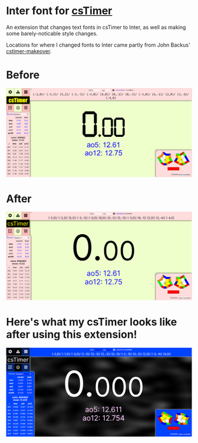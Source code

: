 # Inter font for [csTimer](https://cstimer.net)

An extension that changes text fonts in csTimer to Inter, as well as making some barely-noticable style changes.

Locations for where I changed fonts to Inter came partly from John Backus' [cstimer-makeover](https://github.com/backus/cstimer-makeover). 

# Before

![icon](./source/images/before.png)

# After

![icon](./source/images/after.png)

# Here's what my csTimer looks like after using this extension!

![icon](./source/images/my_csTimer.png)
